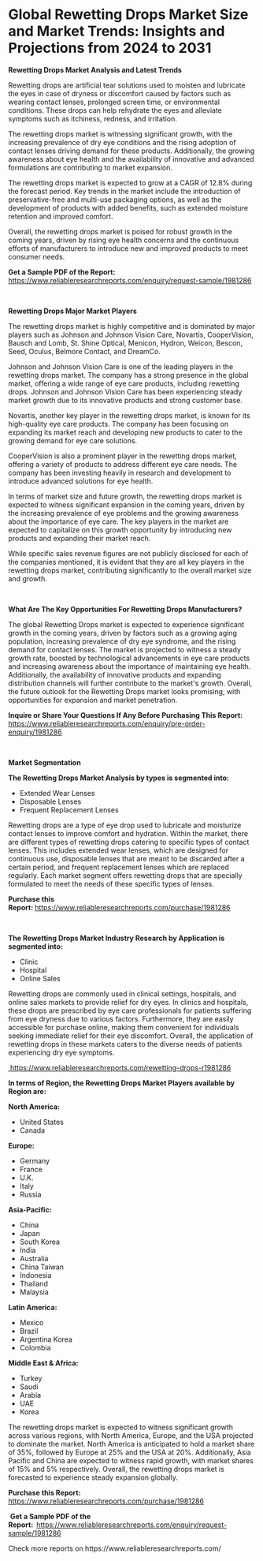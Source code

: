 <p><h1>Global Rewetting Drops Market Size and Market Trends: Insights and Projections from 2024 to 2031</h1></p><p><strong>Rewetting Drops Market Analysis and Latest Trends</strong></p>
<p><p>Rewetting drops are artificial tear solutions used to moisten and lubricate the eyes in case of dryness or discomfort caused by factors such as wearing contact lenses, prolonged screen time, or environmental conditions. These drops can help rehydrate the eyes and alleviate symptoms such as itchiness, redness, and irritation.</p><p>The rewetting drops market is witnessing significant growth, with the increasing prevalence of dry eye conditions and the rising adoption of contact lenses driving demand for these products. Additionally, the growing awareness about eye health and the availability of innovative and advanced formulations are contributing to market expansion.</p><p>The rewetting drops market is expected to grow at a CAGR of 12.8% during the forecast period. Key trends in the market include the introduction of preservative-free and multi-use packaging options, as well as the development of products with added benefits, such as extended moisture retention and improved comfort.</p><p>Overall, the rewetting drops market is poised for robust growth in the coming years, driven by rising eye health concerns and the continuous efforts of manufacturers to introduce new and improved products to meet consumer needs.</p></p>
<p><strong>Get a Sample PDF of the Report:&nbsp;</strong> <a href="https://www.reliableresearchreports.com/enquiry/request-sample/1981286">https://www.reliableresearchreports.com/enquiry/request-sample/1981286</a></p>
<p>&nbsp;</p>
<p><strong>Rewetting Drops Major Market Players</strong></p>
<p><p>The rewetting drops market is highly competitive and is dominated by major players such as Johnson and Johnson Vision Care, Novartis, CooperVision, Bausch and Lomb, St. Shine Optical, Menicon, Hydron, Weicon, Bescon, Seed, Oculus, Belmore Contact, and DreamCo.</p><p>Johnson and Johnson Vision Care is one of the leading players in the rewetting drops market. The company has a strong presence in the global market, offering a wide range of eye care products, including rewetting drops. Johnson and Johnson Vision Care has been experiencing steady market growth due to its innovative products and strong customer base.</p><p>Novartis, another key player in the rewetting drops market, is known for its high-quality eye care products. The company has been focusing on expanding its market reach and developing new products to cater to the growing demand for eye care solutions.</p><p>CooperVision is also a prominent player in the rewetting drops market, offering a variety of products to address different eye care needs. The company has been investing heavily in research and development to introduce advanced solutions for eye health.</p><p>In terms of market size and future growth, the rewetting drops market is expected to witness significant expansion in the coming years, driven by the increasing prevalence of eye problems and the growing awareness about the importance of eye care. The key players in the market are expected to capitalize on this growth opportunity by introducing new products and expanding their market reach.</p><p>While specific sales revenue figures are not publicly disclosed for each of the companies mentioned, it is evident that they are all key players in the rewetting drops market, contributing significantly to the overall market size and growth.</p></p>
<p>&nbsp;</p>
<p><strong>What Are The Key Opportunities For Rewetting Drops Manufacturers?</strong></p>
<p><p>The global Rewetting Drops market is expected to experience significant growth in the coming years, driven by factors such as a growing aging population, increasing prevalence of dry eye syndrome, and the rising demand for contact lenses. The market is projected to witness a steady growth rate, boosted by technological advancements in eye care products and increasing awareness about the importance of maintaining eye health. Additionally, the availability of innovative products and expanding distribution channels will further contribute to the market's growth. Overall, the future outlook for the Rewetting Drops market looks promising, with opportunities for expansion and market penetration.</p></p>
<p><strong>Inquire or Share Your Questions If Any Before Purchasing This Report:</strong> <a href="https://www.reliableresearchreports.com/enquiry/pre-order-enquiry/1981286">https://www.reliableresearchreports.com/enquiry/pre-order-enquiry/1981286</a></p>
<p>&nbsp;</p>
<p><strong>Market Segmentation</strong></p>
<p><strong>The Rewetting Drops Market Analysis by types is segmented into:</strong></p>
<p><ul><li>Extended Wear Lenses</li><li>Disposable Lenses</li><li>Frequent Replacement Lenses</li></ul></p>
<p><p>Rewetting drops are a type of eye drop used to lubricate and moisturize contact lenses to improve comfort and hydration. Within the market, there are different types of rewetting drops catering to specific types of contact lenses. This includes extended wear lenses, which are designed for continuous use, disposable lenses that are meant to be discarded after a certain period, and frequent replacement lenses which are replaced regularly. Each market segment offers rewetting drops that are specially formulated to meet the needs of these specific types of lenses.</p></p>
<p><strong>Purchase this Report:&nbsp;</strong><a href="https://www.reliableresearchreports.com/purchase/1981286">https://www.reliableresearchreports.com/purchase/1981286</a></p>
<p>&nbsp;</p>
<p><strong>The Rewetting Drops Market Industry Research by Application is segmented into:</strong></p>
<p><ul><li>Clinic</li><li>Hospital</li><li>Online Sales</li></ul></p>
<p><p>Rewetting drops are commonly used in clinical settings, hospitals, and online sales markets to provide relief for dry eyes. In clinics and hospitals, these drops are prescribed by eye care professionals for patients suffering from eye dryness due to various factors. Furthermore, they are easily accessible for purchase online, making them convenient for individuals seeking immediate relief for their eye discomfort. Overall, the application of rewetting drops in these markets caters to the diverse needs of patients experiencing dry eye symptoms.</p></p>
<p><a href="https://www.reliableresearchreports.com/rewetting-drops-r1981286">&nbsp;https://www.reliableresearchreports.com/rewetting-drops-r1981286</a></p>
<p><strong>In terms of Region, the Rewetting Drops Market Players available by Region are:</strong></p>
<p>
    <p> <strong> North America: </strong>
        <ul>
            <li>United States</li>
            <li>Canada</li>
        </ul>
        </p> 
    <p> <strong> Europe: </strong>
        <ul>
            <li>Germany</li>
            <li>France</li>
            <li>U.K.</li>
            <li>Italy</li>
            <li>Russia</li>
        </ul>
        </p> 
    <p> <strong> Asia-Pacific: </strong>
        <ul>
            <li>China</li>
            <li>Japan</li>
            <li>South Korea</li>
            <li>India</li>
            <li>Australia</li>
            <li>China Taiwan</li>
            <li>Indonesia</li>
            <li>Thailand</li>
            <li>Malaysia</li>
        </ul>
        </p> 
    <p> <strong> Latin America: </strong>
        <ul>
            <li>Mexico</li>
            <li>Brazil</li>
            <li>Argentina Korea</li>
            <li>Colombia</li>
        </ul>
        </p> 
    <p> <strong> Middle East & Africa: </strong>
        <ul>
            <li>Turkey</li>
            <li>Saudi</li>
            <li>Arabia</li>
            <li>UAE</li>
            <li>Korea</li>
        </ul>
    </p>
    </p>
<p><p>The rewetting drops market is expected to witness significant growth across various regions, with North America, Europe, and the USA projected to dominate the market. North America is anticipated to hold a market share of 35%, followed by Europe at 25% and the USA at 20%. Additionally, Asia Pacific and China are expected to witness rapid growth, with market shares of 15% and 5% respectively. Overall, the rewetting drops market is forecasted to experience steady expansion globally.</p></p>
<p><strong>Purchase this Report: </strong><a href="https://www.reliableresearchreports.com/purchase/1981286">https://www.reliableresearchreports.com/purchase/1981286</a></p>
<p>&nbsp;<strong>Get a Sample PDF of the Report:&nbsp;&nbsp;</strong><a href="https://www.reliableresearchreports.com/enquiry/request-sample/1981286">https://www.reliableresearchreports.com/enquiry/request-sample/1981286</a></p>
<p><strong></strong></p>
<p>Check more reports on https://www.reliableresearchreports.com/</p>